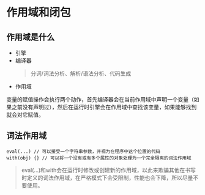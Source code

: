 # 作用域和闭包

## 作用域是什么

- 引擎
- 编译器
  > 分词/词法分析、解析/语法分析、代码生成
- 作用域

变量的赋值操作会执行两个动作，首先编译器会在当前作用域中声明一个变量（如果之前没有声明过），然后在运行时引擎会在作用域中查找该变量，如果能够找到就会对它赋值。

## 词法作用域

```
eval(...) // 可以接受一个字符串参数，并视为在程序中这个位置的代码
with(obj) {} // 可以将一个没有或有多个属性的对象处理为一个完全隔离的词法作用域
```
> eval(...)和with会在运行时修改或创建新的作用域，以此来欺骗其他在书写时定义的词法作用域，在严格模式下会受限制，性能也会下降，所以尽量不要使用。